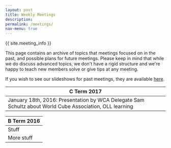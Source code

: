 ```yaml
---
layout: post
title: Weekly Meetings
description:
permalink: /meetings/
nav-menu: true
---
```


<!-- abstract the meeting times to sitewide variables -->

{{ site.meeting_info }}

This page contains an archive of topics that meetings focused on in the past, and possible plans for future meetings. Please keep in mind that while we do discuss advanced topics, we don't have a rigid structure and we're happy to teach new members solve or give tips at any meeting.

If you wish to see our slideshows for past meetings, they are available [here](fill.me.in).

| C Term 2017 |
|-|
| January 18th, 2016: Presentation by WCA Delegate Sam Schultz about World Cube Association, OLL learning |

| B Term 2016 |
|-|
| Stuff |
| More stuff |
